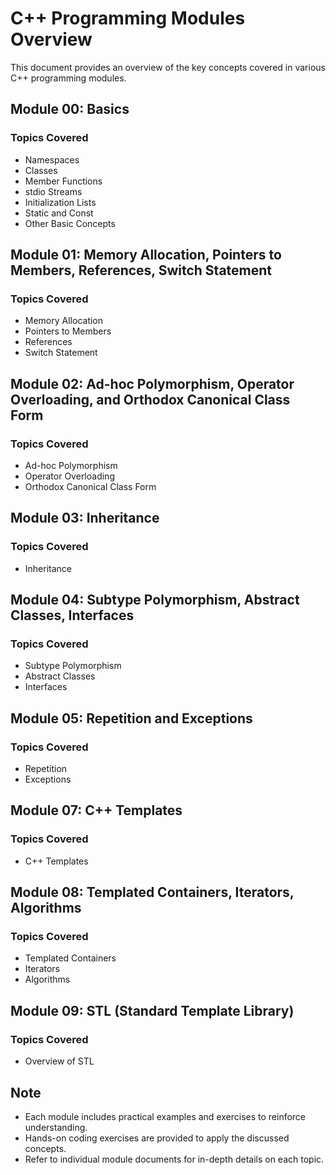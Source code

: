 # C++ Programming Modules Overview

This document provides an overview of the key concepts covered in various C++ programming modules.

## Module 00: Basics

### Topics Covered

- Namespaces
- Classes
- Member Functions
- stdio Streams
- Initialization Lists
- Static and Const
- Other Basic Concepts

## Module 01: Memory Allocation, Pointers to Members, References, Switch Statement

### Topics Covered

- Memory Allocation
- Pointers to Members
- References
- Switch Statement

## Module 02: Ad-hoc Polymorphism, Operator Overloading, and Orthodox Canonical Class Form

### Topics Covered

- Ad-hoc Polymorphism
- Operator Overloading
- Orthodox Canonical Class Form

## Module 03: Inheritance

### Topics Covered

- Inheritance

## Module 04: Subtype Polymorphism, Abstract Classes, Interfaces

### Topics Covered

- Subtype Polymorphism
- Abstract Classes
- Interfaces

## Module 05: Repetition and Exceptions

### Topics Covered

- Repetition
- Exceptions

## Module 07: C++ Templates

### Topics Covered

- C++ Templates

## Module 08: Templated Containers, Iterators, Algorithms

### Topics Covered

- Templated Containers
- Iterators
- Algorithms

## Module 09: STL (Standard Template Library)

### Topics Covered

- Overview of STL

## Note

- Each module includes practical examples and exercises to reinforce understanding.
- Hands-on coding exercises are provided to apply the discussed concepts.
- Refer to individual module documents for in-depth details on each topic.
